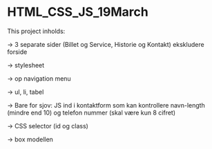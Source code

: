 # HTML_CSS_JS_19March

This project inholds:

→ 3 separate sider (Billet og Service, Historie og Kontakt) ekskludere forside

→ stylesheet

→ op navigation menu

→ ul, li, tabel

→ Bare for sjov: JS ind i kontaktform som kan kontrollere navn-length (mindre end 10) og telefon nummer (skal være kun 8 cifret)

→ CSS selector (id og class)

→ box modellen
